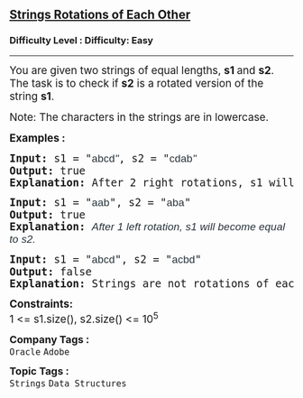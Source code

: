 <h2><a href="https://www.geeksforgeeks.org/problems/check-if-strings-are-rotations-of-each-other-or-not-1587115620/1">Strings Rotations of Each Other</a></h2><h3>Difficulty Level : Difficulty: Easy</h3><hr><div class="problems_problem_content__Xm_eO" bis_skin_checked="1"><p><span style="font-size: 14pt;">You are given two strings of equal lengths,&nbsp;<strong>s1 </strong>and&nbsp;<strong>s2</strong>. The task is to check&nbsp;if&nbsp;<strong>s2</strong>&nbsp;is a rotated version of the string&nbsp;<strong>s1</strong>.</span></p>
<p><span style="font-size: 14pt;">Note:&nbsp;The characters in the strings are in lowercase.</span></p>
<p><span style="font-size: 14pt;"><strong>Examples :</strong></span></p>
<pre><span style="font-size: 14pt;"><strong>Input: </strong>s1 = "<span style="color: #273239; font-family: Nunito, sans-serif; letter-spacing: 0.162px; text-wrap-mode: wrap;">abcd</span><span style="color: #273239; font-family: Nunito, sans-serif; font-style: italic; letter-spacing: 0.162px; text-wrap-mode: wrap;">"</span>, s2 = "<span style="color: #273239; font-family: Nunito, sans-serif; letter-spacing: 0.162px; text-wrap-mode: wrap;">cdab</span><span style="color: #273239; font-family: Nunito, sans-serif; font-style: italic; letter-spacing: 0.162px; text-wrap-mode: wrap;">"</span>
<strong>Output: </strong>true<strong>
Explanation: </strong>After 2 right rotations, s1 will become equal to s2.
</span></pre>
<pre><span style="font-size: 14pt;"><strong>Input: </strong>s1 = "<span style="color: #273239; font-family: Nunito, sans-serif; letter-spacing: 0.162px; text-wrap-mode: wrap;">aab</span>", s2 = "<span style="color: #273239; font-family: Nunito, sans-serif; letter-spacing: 0.162px; text-wrap-mode: wrap;">aba</span>"
<strong>Output: </strong>true<strong>
Explanation: </strong><span style="color: #273239; font-family: Nunito, sans-serif; font-style: italic; letter-spacing: 0.162px; text-wrap-mode: wrap;">After 1 left rotation, s1 will become equal to s2.</span><br></span></pre>
<pre><span style="font-size: 14pt;"><strong>Input: </strong>s1 = "<span style="color: #273239; font-family: Nunito, sans-serif; letter-spacing: 0.162px; text-wrap-mode: wrap;">abcd</span>", s2 = "<span style="color: #273239; font-family: Nunito, sans-serif; letter-spacing: 0.162px; text-wrap-mode: wrap;">acbd</span>"
<strong>Output: </strong>false<strong>
Explanation: </strong>Strings are not rotations of each other.</span></pre>
<p><span style="font-size: 14pt;"><strong style="font-family: -apple-system, BlinkMacSystemFont, 'Segoe UI', Roboto, Oxygen, Ubuntu, Cantarell, 'Open Sans', 'Helvetica Neue', sans-serif;">Constraints:<br></strong>1 &lt;= s1.size(), s2.size() &lt;= 10<sup style="font-family: -apple-system, BlinkMacSystemFont, 'Segoe UI', Roboto, Oxygen, Ubuntu, Cantarell, 'Open Sans', 'Helvetica Neue', sans-serif;">5</sup></span></p></div><p><span style=font-size:18px><strong>Company Tags : </strong><br><code>Oracle</code>&nbsp;<code>Adobe</code>&nbsp;<br><p><span style=font-size:18px><strong>Topic Tags : </strong><br><code>Strings</code>&nbsp;<code>Data Structures</code>&nbsp;